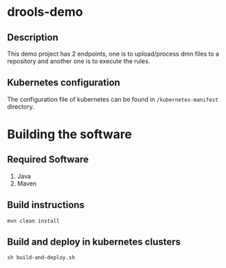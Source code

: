 # drools-demo

## Description ##
This demo project has 2 endpoints, one is to upload/process dmn files to a repository and another one is to execute the rules.

## Kubernetes configuration ##
The configuration file of kubernetes can be found in `/kubernetes-manifest` directory.

# Building the software #

## Required Software ##
1. Java
2. Maven

## Build instructions ##
`mvn clean install`

## Build and deploy in kubernetes clusters ##
`sh build-and-deploy.sh`
